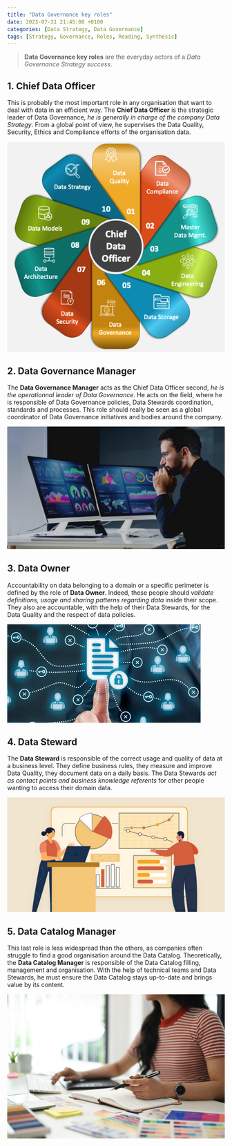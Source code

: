 ```yaml
---
title: "Data Governance key roles"
date: 2023-07-31 21:45:00 +0100
categories: [Data Strategy, Data Governance]
tags: [Strategy, Governance, Roles, Reading, Synthesis]
---
```


> **Data Governance key roles** are the everyday actors of a *Data Governance Strategy success*.

## 1. Chief Data Officer

This is probably the most important role in any organisation that want to deal with data in an efficient way.
The **Chief Data Officer** is the strategic leader of Data Governance, *he is generally in charge of the company Data Strategy*.
From a global point of view, he supervises the Data Quality, Security, Ethics and Compliance efforts of the organisation data.

![Chief Data Officer](assets/2023-07-31-Data-governance-key-roles/chief-data-officer.png)

## 2. Data Governance Manager

The **Data Governance Manager** acts as the Chief Data Officer second, *he is the operationnal leader of Data Governance*.
He acts on the field, where he is responsible of Data Governance policies, Data Stewards coordination, standards and processes.
This role should really be seen as a global coordinator of Data Governance initiatives and bodies around the company.

![Data Governance Manager](assets/2023-07-31-Data-governance-key-roles/data-governance-manager.png)

## 3. Data Owner

Accountability on data belonging to a domain or a specific perimeter is defined by the role of **Data Owner**.
Indeed, these people should *validate definitions, usage and sharing patterns regarding data* inside their scope.
They also are accountable, with the help of their Data Stewards, for the Data Quality and the respect of data policies.

![Data Owner](assets/2023-07-31-Data-governance-key-roles/data-owner.png)

## 4. Data Steward

The **Data Steward** is responsible of the correct usage and quality of data at a business level.
They define business rules, they measure and improve Data Quality, they document data on a daily basis.
The Data Stewards *act as contact points and business knowledge referents* for other people wanting to access their domain data.

![Data Steward](assets/2023-07-31-Data-governance-key-roles/data-steward.png)

## 5. Data Catalog Manager

This last role is less widespread than the others, as companies often struggle to find a good organisation around the Data Catalog.
Theoretically, the **Data Catalog Manager** is responsible of the Data Catalog filling, management and organisation.
With the help of technical teams and Data Stewards, he must ensure the Data Catalog stays up-to-date and brings value by its content.

![Data Catalog Manager](assets/2023-07-31-Data-governance-key-roles/data-catalog-manager.png)
